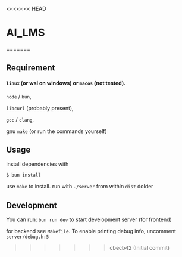 <<<<<<< HEAD
# AI_LMS
=======
## Requirement

#### `linux` (or wsl on windows) or `macos` (not tested).

`node` / `bun`, 

`libcurl` (probably present),

`gcc` / `clang`, 

gnu `make` (or run the commands yourself)


## Usage

install dependencies with
```bash
$ bun install
```

use `make` to install. run with `./server` from within `dist` dolder

## Development

You can run: `bun run dev` 
to start development server (for frontend)

for backend see `Makefile`. To enable printing debug info, uncomment `server/debug.h:5` 
>>>>>>> cbecb42 (Initial commit)
